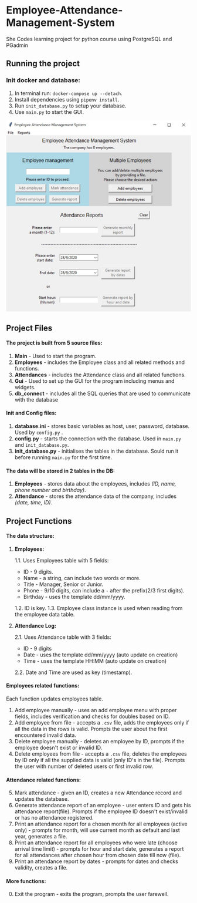 # Employee-Attendance-Management-System
She Codes learning project for python course using PostgreSQL and PGadmin

## **Running the project**

### **Init docker and database:**
1. In terminal run: `docker-compose up --detach`.
2. Install dependencies using `pipenv install`.
3. Run `init_database.py` to setup your database.
4. Use `main.py` to start the GUI.

![GUI screenshot](GUI-screenshot.JPG)

## **Project Files**

#### **The project is built from 5 source files:**
1. **Main** - Used to start the program.
2. **Employees** - includes the Employee class and all related methods and functions.
3. **Attendances** - includes the Attendance class and all related functions.
4. **Gui** - Used to set up the GUI for the program including menus and widgets.
5. **db_connect** - includes all the SQL queries that are used to communicate with the database

#### Init and Config files:
1. **database.ini** - stores basic variables as host, user, password, database. Used by `config.py` .
2. **config.py** - starts the connection with the database. Used in `main.py` and `init_database.py`.
3. **init_database.py** - initialises the tables in the database. Sould run it before running `main.py` for the first time.

#### **The data will be stored in 2 tables in the DB:**
1. **Employees** - stores data about the employees, includes _(ID, name, phone number and birthday)_.
2. **Attendance** - stores the attendance data of the company, includes _(date, time, ID)_.

## **Project Functions**

#### The data structure:
1. **Employees:**  

    1.1. Uses Employees table with 5 fields: 
    - ID - 9 digits. 
    - Name - a string, can include two words or more. 
    - Title - Manager, Senior or Junior. 
    - Phone - 9/10 digits, can include a `-` after the prefix(2/3 first digits).  
    - Birthday - uses the template dd/mm/yyyy.
    
    1.2. ID is key.
    1.3. Employee class instance is used when reading from the employee data table.
    
2. **Attendance Log:** 
 
    2.1. Uses Attendance table with 3 fields: 
    - ID - 9 digits  
    - Date - uses the template dd/mm/yyyy (auto update on creation)
    - Time - uses the template HH:MM (auto update on creation)
    
    2.2. Date and Time are used as key (timestamp).

#### Employees related functions: 
Each function updates employees table.  
1. Add employee manually - uses an add employee menu with proper fields, includes verification and checks for doubles based on ID.
2. Add employee from file - accepts a `.csv` file, adds the employees only if all the data in the rows is valid. 
Prompts the user about the first encountered invalid data.
3. Delete employee manually - deletes an employee by ID, prompts if the employee doesn't exist or invalid ID.
4. Delete employees from file - accepts a `.csv` file, deletes the employees by ID only if all the supplied data is valid (only ID's in the file). 
Prompts the user with number of deleted users or first invalid row.

#### Attendance related functions:
5. Mark attendance - given an ID, creates a new Attendance record and updates the database.  
6. Generate attendance report of an employee - user enters ID and gets his attendance report(file). 
Prompts if the employee ID doesn't exist/invalid or has no attendance registered.
7. Print an attendance report for a chosen month for all employees (active only) - prompts for month, 
will use current month as default and last year, generates a file.
8. Print an attendance report for all employees who were late (choose arrival time limit) - prompts for hour and start date, 
generates a report for all attendances after chosen hour from chosen date till now (file).
9. Print an attendance report by dates - prompts for dates and checks validity, creates a file.

#### More functions:
0. Exit the program - exits the program, prompts the user farewell.
